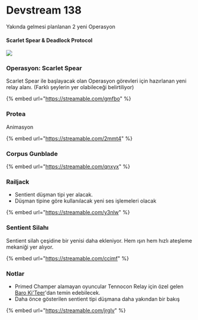 # Devstream 138

Yakında gelmesi planlanan 2 yeni Operasyon

#### Scarlet Spear & Deadlock Protocol

![](https://n9e5v4d8.ssl.hwcdn.net/uploads/17b39e7ddf041b4c529e9dafdfbe13bc.jpg)

### **Operasyon:** Scarlet Spear

Scarlet Spear ile başlayacak olan Operasyon görevleri için hazırlanan yeni relay alanı. \(Farklı şeylerin yer olabileceği belirtiliyor\)

{% embed url="https://streamable.com/gmfbo" %}

### Protea

Animasyon

{% embed url="https://streamable.com/2mmt4" %}

### Corpus G**unblade**

{% embed url="https://streamable.com/qnxyx" %}

### Railjack

* Sentient düşman tipi yer alacak.
* Düşman tipine göre kullanılacak yeni ses işlemeleri olacak

{% embed url="https://streamable.com/y3nlw" %}

### **Sentient Silahı**

Sentient silah çeşidine bir yenisi daha ekleniyor. Hem ışın hem hızlı ateşleme mekaniği yer alıyor.

{% embed url="https://streamable.com/ccimf" %}

### Notlar

* Primed Champer alamayan oyuncular Tennocon Relay için özel gelen [Baro Ki'Teer](https://warframe.fandom.com/wiki/Baro_Ki%27Teer)'dan temin edebilecek.
* Daha önce gösterilen sentient tipi düşmana daha yakından bir bakış

{% embed url="https://streamable.com/jrglv" %}

